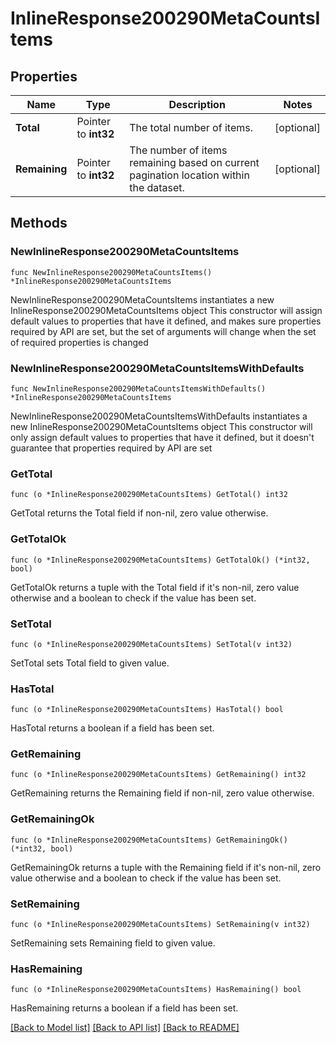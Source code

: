 # InlineResponse200290MetaCountsItems

## Properties

Name | Type | Description | Notes
------------ | ------------- | ------------- | -------------
**Total** | Pointer to **int32** | The total number of items. | [optional] 
**Remaining** | Pointer to **int32** | The number of items remaining based on current pagination location within the dataset. | [optional] 

## Methods

### NewInlineResponse200290MetaCountsItems

`func NewInlineResponse200290MetaCountsItems() *InlineResponse200290MetaCountsItems`

NewInlineResponse200290MetaCountsItems instantiates a new InlineResponse200290MetaCountsItems object
This constructor will assign default values to properties that have it defined,
and makes sure properties required by API are set, but the set of arguments
will change when the set of required properties is changed

### NewInlineResponse200290MetaCountsItemsWithDefaults

`func NewInlineResponse200290MetaCountsItemsWithDefaults() *InlineResponse200290MetaCountsItems`

NewInlineResponse200290MetaCountsItemsWithDefaults instantiates a new InlineResponse200290MetaCountsItems object
This constructor will only assign default values to properties that have it defined,
but it doesn't guarantee that properties required by API are set

### GetTotal

`func (o *InlineResponse200290MetaCountsItems) GetTotal() int32`

GetTotal returns the Total field if non-nil, zero value otherwise.

### GetTotalOk

`func (o *InlineResponse200290MetaCountsItems) GetTotalOk() (*int32, bool)`

GetTotalOk returns a tuple with the Total field if it's non-nil, zero value otherwise
and a boolean to check if the value has been set.

### SetTotal

`func (o *InlineResponse200290MetaCountsItems) SetTotal(v int32)`

SetTotal sets Total field to given value.

### HasTotal

`func (o *InlineResponse200290MetaCountsItems) HasTotal() bool`

HasTotal returns a boolean if a field has been set.

### GetRemaining

`func (o *InlineResponse200290MetaCountsItems) GetRemaining() int32`

GetRemaining returns the Remaining field if non-nil, zero value otherwise.

### GetRemainingOk

`func (o *InlineResponse200290MetaCountsItems) GetRemainingOk() (*int32, bool)`

GetRemainingOk returns a tuple with the Remaining field if it's non-nil, zero value otherwise
and a boolean to check if the value has been set.

### SetRemaining

`func (o *InlineResponse200290MetaCountsItems) SetRemaining(v int32)`

SetRemaining sets Remaining field to given value.

### HasRemaining

`func (o *InlineResponse200290MetaCountsItems) HasRemaining() bool`

HasRemaining returns a boolean if a field has been set.


[[Back to Model list]](../README.md#documentation-for-models) [[Back to API list]](../README.md#documentation-for-api-endpoints) [[Back to README]](../README.md)


